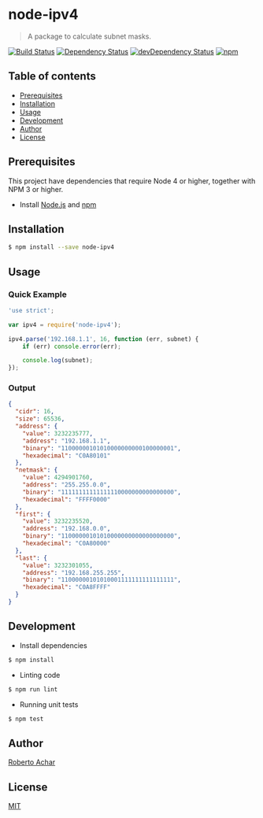 # node-ipv4

> A package to calculate subnet masks.

[![Build Status][travis-badge]][travis-badge-url]
[![Dependency Status][david-badge]][david-badge-url]
[![devDependency Status][david-dev-badge]][david-dev-badge-url]
[![npm][npm-badge]][npm-badge-url]

## Table of contents

- [Prerequisites](#prerequisites)
- [Installation](#installation)
- [Usage](#usage)
- [Development](#development)
- [Author](#author)
- [License](#license)

## Prerequisites

This project have dependencies that require Node 4 or higher, together with NPM 3 or higher.

* Install [Node.js](https://nodejs.org) and [npm](https://www.npmjs.com/)

## Installation

```bash
$ npm install --save node-ipv4
```

## Usage

### Quick Example

```javascript
'use strict';

var ipv4 = require('node-ipv4');

ipv4.parse('192.168.1.1', 16, function (err, subnet) {
    if (err) console.error(err);

    console.log(subnet);
});
```

### Output

```json
{
  "cidr": 16,
  "size": 65536,
  "address": {
    "value": 3232235777,
    "address": "192.168.1.1",
    "binary": "11000000101010000000000100000001",
    "hexadecimal": "C0A80101"
  },
  "netmask": {
    "value": 4294901760,
    "address": "255.255.0.0",
    "binary": "11111111111111110000000000000000",
    "hexadecimal": "FFFF0000"
  },
  "first": {
    "value": 3232235520,
    "address": "192.168.0.0",
    "binary": "11000000101010000000000000000000",
    "hexadecimal": "C0A80000"
  },
  "last": {
    "value": 3232301055,
    "address": "192.168.255.255",
    "binary": "11000000101010001111111111111111",
    "hexadecimal": "C0A8FFFF"
  }
}
```

## Development

* Install dependencies

```bash
$ npm install
```

* Linting code

```bash
$ npm run lint
```

* Running unit tests

```bash
$ npm test
```

## Author
[Roberto Achar](https://twitter.com/RobertoAchar)

## License
[MIT](https://github.com/robertoachar/node-ipv4/blob/master/LICENSE)

[travis-badge]: https://travis-ci.org/robertoachar/node-ipv4.svg?branch=master
[travis-badge-url]: https://travis-ci.org/robertoachar/node-ipv4
[appveyor-badge]: https://ci.appveyor.com/api/projects/status/sorbway8eupp739h?svg=true
[appveyor-badge-url]: https://ci.appveyor.com/project/robertoachar/node-ipv4
[david-badge]: https://david-dm.org/robertoachar/node-ipv4.svg
[david-badge-url]: https://david-dm.org/robertoachar/node-ipv4
[david-dev-badge]: https://david-dm.org/robertoachar/node-ipv4/dev-status.svg
[david-dev-badge-url]: https://david-dm.org/robertoachar/node-ipv4?type=dev
[npm-badge]: https://img.shields.io/npm/v/node-ipv4.svg
[npm-badge-url]: https://www.npmjs.com/package/node-ipv4
